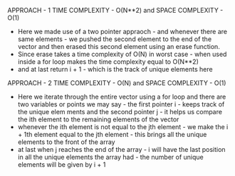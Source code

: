 APPROACH - 1
TIME COMPLEXITY - O(N**2) and SPACE COMPLEXITY - O(1)
- Here we made use of a two pointer appraoch - and whenever there are same elements - we pushed the second element to the end of the vector and then erased this
second element using an erase function.
- Since erase takes a time complexity of O(N) in worst case - when used inside a for loop makes the time complexity equal to O(N**2)
- and at last return i + 1 - which is the track of unique elements here

APPROACH - 2
TIME COMPLEXITY - O(N) and SPACE COMPLEXITY - O(1)
- Here we iterate through the entire vector using a for loop and there are two variables or points we may say - the first pointer i - keeps track of the unique elem
ments and the second pointer j - it helps us compare the ith element to the remaining elements of the vector
- whenever the ith element is not equal to the jth element - we make the i + 1th element equal to the jth element - this brings all the unique elements to the front
  of the array
- at last when j reaches the end of the array - i will have the last position in all the unique elements the array had - the number of unique elements will be given
by i + 1
